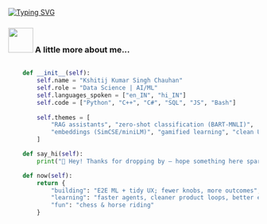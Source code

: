 [![Typing SVG](https://readme-typing-svg.demolab.com?font=Fira+Code&pause=1000&color=6FF780&width=435&lines=Welcome+to+Kshitij's+Github)](https://git.io/typing-svg)


### <img src="[https://media0.giphy.com/media/v1.Y2lkPTc5MGI3NjExd3B0MHBhMHg2b3hvM3FzOHZpYzdsMDVlM2dyY3RkaHFranA5NXNhNCZlcD12MV9pbnRlcm5hbF9naWZfYnlfaWQmY3Q9cw/teOI1cQcd3dmlJ63JY/giphy.gif]" width="50"> A little more about me...  
```python

    def __init__(self):
        self.name = "Kshitij Kumar Singh Chauhan"
        self.role = "Data Science | AI/ML"
        self.languages_spoken = ["en_IN", "hi_IN"]
        self.code = ["Python", "C++", "C#", "SQL", "JS", "Bash"]
        
        self.themes = [
            "RAG assistants", "zero-shot classification (BART-MNLI)",
            "embeddings (SimCSE/miniLM)", "gamified learning", "clean UX"
        ]

    def say_hi(self):
        print("👋 Hey! Thanks for dropping by — hope something here sparks an idea.")

    def now(self):
        return {
            "building": "E2E ML + tidy UX; fewer knobs, more outcomes",
            "learning": "faster agents, cleaner product loops, better eval",
            "fun": "chess & horse riding"
        }    
```

